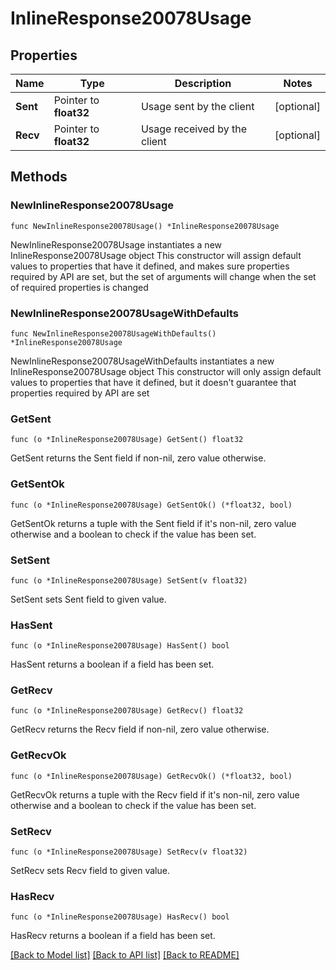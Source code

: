 # InlineResponse20078Usage

## Properties

Name | Type | Description | Notes
------------ | ------------- | ------------- | -------------
**Sent** | Pointer to **float32** | Usage sent by the client | [optional] 
**Recv** | Pointer to **float32** | Usage received by the client | [optional] 

## Methods

### NewInlineResponse20078Usage

`func NewInlineResponse20078Usage() *InlineResponse20078Usage`

NewInlineResponse20078Usage instantiates a new InlineResponse20078Usage object
This constructor will assign default values to properties that have it defined,
and makes sure properties required by API are set, but the set of arguments
will change when the set of required properties is changed

### NewInlineResponse20078UsageWithDefaults

`func NewInlineResponse20078UsageWithDefaults() *InlineResponse20078Usage`

NewInlineResponse20078UsageWithDefaults instantiates a new InlineResponse20078Usage object
This constructor will only assign default values to properties that have it defined,
but it doesn't guarantee that properties required by API are set

### GetSent

`func (o *InlineResponse20078Usage) GetSent() float32`

GetSent returns the Sent field if non-nil, zero value otherwise.

### GetSentOk

`func (o *InlineResponse20078Usage) GetSentOk() (*float32, bool)`

GetSentOk returns a tuple with the Sent field if it's non-nil, zero value otherwise
and a boolean to check if the value has been set.

### SetSent

`func (o *InlineResponse20078Usage) SetSent(v float32)`

SetSent sets Sent field to given value.

### HasSent

`func (o *InlineResponse20078Usage) HasSent() bool`

HasSent returns a boolean if a field has been set.

### GetRecv

`func (o *InlineResponse20078Usage) GetRecv() float32`

GetRecv returns the Recv field if non-nil, zero value otherwise.

### GetRecvOk

`func (o *InlineResponse20078Usage) GetRecvOk() (*float32, bool)`

GetRecvOk returns a tuple with the Recv field if it's non-nil, zero value otherwise
and a boolean to check if the value has been set.

### SetRecv

`func (o *InlineResponse20078Usage) SetRecv(v float32)`

SetRecv sets Recv field to given value.

### HasRecv

`func (o *InlineResponse20078Usage) HasRecv() bool`

HasRecv returns a boolean if a field has been set.


[[Back to Model list]](../README.md#documentation-for-models) [[Back to API list]](../README.md#documentation-for-api-endpoints) [[Back to README]](../README.md)


